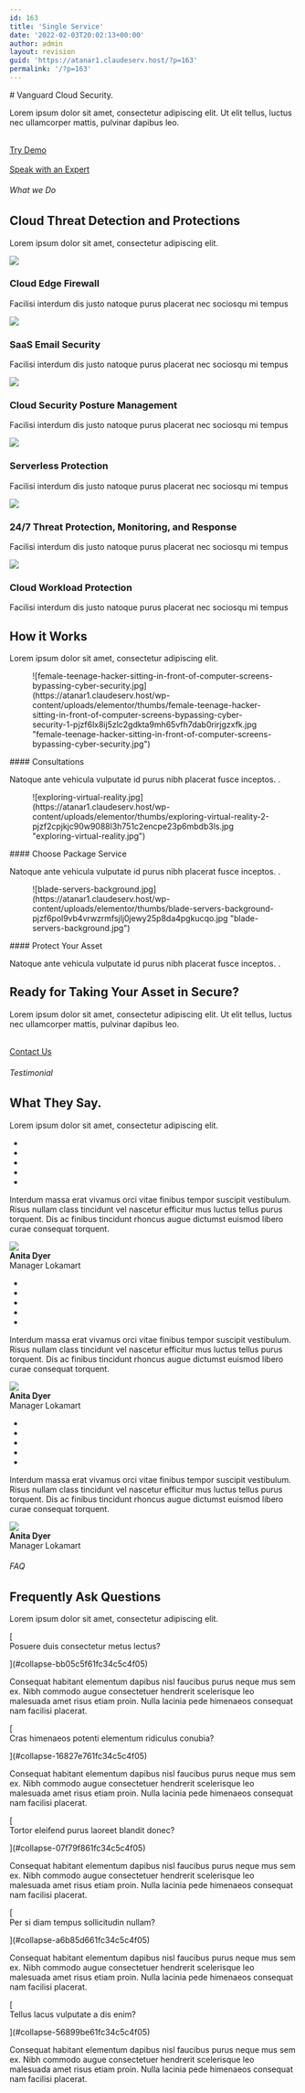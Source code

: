 ```yaml
---
id: 163
title: 'Single Service'
date: '2022-02-03T20:02:13+00:00'
author: admin
layout: revision
guid: 'https://atanar1.claudeserv.host/?p=163'
permalink: '/?p=163'
---
```


<style>/*! elementor - v3.5.5 - 03-02-2022 */
.elementor-heading-title{padding:0;margin:0;line-height:1}.elementor-widget-heading .elementor-heading-title[class*=elementor-size-]>a{color:inherit;font-size:inherit;line-height:inherit}.elementor-widget-heading .elementor-heading-title.elementor-size-small{font-size:15px}.elementor-widget-heading .elementor-heading-title.elementor-size-medium{font-size:19px}.elementor-widget-heading .elementor-heading-title.elementor-size-large{font-size:29px}.elementor-widget-heading .elementor-heading-title.elementor-size-xl{font-size:39px}.elementor-widget-heading .elementor-heading-title.elementor-size-xxl{font-size:59px}</style></head><body># Vanguard Cloud Security.

Lorem ipsum dolor sit amet, consectetur adipiscing elit. Ut elit tellus, luctus nec ullamcorper mattis, pulvinar dapibus leo.

 [  
 Try Demo ](#)  
 [  
 Speak with an Expert ](#)

###### What we Do

## Cloud Threat Detection and Protections  


Lorem ipsum dolor sit amet, consectetur adipiscing elit.

   
   
 ![](https://atanar1.claudeserv.host/wp-content/uploads/2022/02/Artboard-17.png)

###  Cloud Edge Firewall 

Facilisi interdum dis justo natoque purus placerat nec sociosqu mi tempus

   
   
 ![](https://atanar1.claudeserv.host/wp-content/uploads/2022/02/Artboard-19.png)

###  SaaS Email Security 

Facilisi interdum dis justo natoque purus placerat nec sociosqu mi tempus

   
   
 ![](https://atanar1.claudeserv.host/wp-content/uploads/2022/02/Artboard-20.png)

###  Cloud Security Posture Management 

Facilisi interdum dis justo natoque purus placerat nec sociosqu mi tempus

   
   
 ![](https://atanar1.claudeserv.host/wp-content/uploads/2022/02/Artboard-15.png)

###  Serverless Protection 

Facilisi interdum dis justo natoque purus placerat nec sociosqu mi tempus

   
   
 ![](https://atanar1.claudeserv.host/wp-content/uploads/2022/02/Artboard-36.png)

###  24/7 Threat Protection, Monitoring, and Response 

Facilisi interdum dis justo natoque purus placerat nec sociosqu mi tempus

   
   
 ![](https://atanar1.claudeserv.host/wp-content/uploads/2022/02/Artboard-37.png)

###  Cloud Workload Protection 

Facilisi interdum dis justo natoque purus placerat nec sociosqu mi tempus

## How it Works

Lorem ipsum dolor sit amet, consectetur adipiscing elit.

<style>/*! elementor - v3.5.5 - 03-02-2022 */
.elementor-widget-image-box .elementor-image-box-content{width:100%}@media (min-width:768px){.elementor-widget-image-box.elementor-position-left .elementor-image-box-wrapper,.elementor-widget-image-box.elementor-position-right .elementor-image-box-wrapper{display:-webkit-box;display:-ms-flexbox;display:flex}.elementor-widget-image-box.elementor-position-right .elementor-image-box-wrapper{text-align:right;-webkit-box-orient:horizontal;-webkit-box-direction:reverse;-ms-flex-direction:row-reverse;flex-direction:row-reverse}.elementor-widget-image-box.elementor-position-left .elementor-image-box-wrapper{text-align:left;-webkit-box-orient:horizontal;-webkit-box-direction:normal;-ms-flex-direction:row;flex-direction:row}.elementor-widget-image-box.elementor-position-top .elementor-image-box-img{margin:auto}.elementor-widget-image-box.elementor-vertical-align-top .elementor-image-box-wrapper{-webkit-box-align:start;-ms-flex-align:start;align-items:flex-start}.elementor-widget-image-box.elementor-vertical-align-middle .elementor-image-box-wrapper{-webkit-box-align:center;-ms-flex-align:center;align-items:center}.elementor-widget-image-box.elementor-vertical-align-bottom .elementor-image-box-wrapper{-webkit-box-align:end;-ms-flex-align:end;align-items:flex-end}}@media (max-width:767px){.elementor-widget-image-box .elementor-image-box-img{margin-left:auto!important;margin-right:auto!important;margin-bottom:15px}}.elementor-widget-image-box .elementor-image-box-img{display:inline-block}.elementor-widget-image-box .elementor-image-box-title a{color:inherit}.elementor-widget-image-box .elementor-image-box-wrapper{text-align:center}.elementor-widget-image-box .elementor-image-box-description{margin:0}</style><figure>![female-teenage-hacker-sitting-in-front-of-computer-screens-bypassing-cyber-security.jpg](https://atanar1.claudeserv.host/wp-content/uploads/elementor/thumbs/female-teenage-hacker-sitting-in-front-of-computer-screens-bypassing-cyber-security-1-pjzf6lx8ij5zlc2gdkta9mh65vfh7dab0rirjgzxfk.jpg "female-teenage-hacker-sitting-in-front-of-computer-screens-bypassing-cyber-security.jpg")</figure>#### Consultations

Natoque ante vehicula vulputate id purus nibh placerat fusce inceptos. .

<figure>![exploring-virtual-reality.jpg](https://atanar1.claudeserv.host/wp-content/uploads/elementor/thumbs/exploring-virtual-reality-2-pjzf2cpjkjc90w9088l3h751c2encpe23p6mbdb3ls.jpg "exploring-virtual-reality.jpg")</figure>#### Choose Package Service

Natoque ante vehicula vulputate id purus nibh placerat fusce inceptos. .

<figure>![blade-servers-background.jpg](https://atanar1.claudeserv.host/wp-content/uploads/elementor/thumbs/blade-servers-background-pjzf6pol9vb4vrwzrmfsjlj0jewy25p8da4pgkucqo.jpg "blade-servers-background.jpg")</figure>#### Protect Your Asset

Natoque ante vehicula vulputate id purus nibh placerat fusce inceptos. .

## Ready for Taking Your Asset in Secure?

Lorem ipsum dolor sit amet, consectetur adipiscing elit. Ut elit tellus, luctus nec ullamcorper mattis, pulvinar dapibus leo.

 [  
 Contact Us  
 ](#)

###### Testimonial

## What They Say.

Lorem ipsum dolor sit amet, consectetur adipiscing elit.

- <a></a>
- <a></a>
- <a></a>
- <a></a>
- <a></a>

Interdum massa erat vivamus orci vitae finibus tempor suscipit vestibulum. Risus nullam class tincidunt vel nascetur efficitur mus luctus tellus purus torquent. Dis ac finibus tincidunt rhoncus augue dictumst euismod libero curae consequat torquent.

 ![](https://atanar1.claudeserv.host/wp-content/uploads/2022/02/lifestyle-beautiful-woman-in-the-office.jpg)  
 **Anita Dyer**  
 Manager Lokamart

- <a></a>
- <a></a>
- <a></a>
- <a></a>
- <a></a>

Interdum massa erat vivamus orci vitae finibus tempor suscipit vestibulum. Risus nullam class tincidunt vel nascetur efficitur mus luctus tellus purus torquent. Dis ac finibus tincidunt rhoncus augue dictumst euismod libero curae consequat torquent.

 ![](https://atanar1.claudeserv.host/wp-content/uploads/2022/02/lifestyle-beautiful-woman-in-the-office.jpg)  
 **Anita Dyer**  
 Manager Lokamart

- <a></a>
- <a></a>
- <a></a>
- <a></a>
- <a></a>

Interdum massa erat vivamus orci vitae finibus tempor suscipit vestibulum. Risus nullam class tincidunt vel nascetur efficitur mus luctus tellus purus torquent. Dis ac finibus tincidunt rhoncus augue dictumst euismod libero curae consequat torquent.

 ![](https://atanar1.claudeserv.host/wp-content/uploads/2022/02/lifestyle-beautiful-woman-in-the-office.jpg)  
 **Anita Dyer**  
 Manager Lokamart


###### FAQ

## Frequently Ask Questions

Lorem ipsum dolor sit amet, consectetur adipiscing elit.

 [  
 Posuere duis consectetur metus lectus?  
   
   
 ](#collapse-bb05c5f61fc34c5c4f05)

Consequat habitant elementum dapibus nisl faucibus purus neque mus sem ex. Nibh commodo augue consectetuer hendrerit scelerisque leo malesuada amet risus etiam proin. Nulla lacinia pede himenaeos consequat nam facilisi placerat.

   
 [  
 Cras himenaeos potenti elementum ridiculus conubia?  
   
   
 ](#collapse-16827e761fc34c5c4f05)

Consequat habitant elementum dapibus nisl faucibus purus neque mus sem ex. Nibh commodo augue consectetuer hendrerit scelerisque leo malesuada amet risus etiam proin. Nulla lacinia pede himenaeos consequat nam facilisi placerat.

   
 [  
 Tortor eleifend purus laoreet blandit donec?  
   
   
 ](#collapse-07f79f861fc34c5c4f05)

Consequat habitant elementum dapibus nisl faucibus purus neque mus sem ex. Nibh commodo augue consectetuer hendrerit scelerisque leo malesuada amet risus etiam proin. Nulla lacinia pede himenaeos consequat nam facilisi placerat.

   
 [  
 Per si diam tempus sollicitudin nullam?  
   
   
 ](#collapse-a6b85d661fc34c5c4f05)

Consequat habitant elementum dapibus nisl faucibus purus neque mus sem ex. Nibh commodo augue consectetuer hendrerit scelerisque leo malesuada amet risus etiam proin. Nulla lacinia pede himenaeos consequat nam facilisi placerat.

   
 [  
 Tellus lacus vulputate a dis enim?  
   
   
 ](#collapse-56899be61fc34c5c4f05)

Consequat habitant elementum dapibus nisl faucibus purus neque mus sem ex. Nibh commodo augue consectetuer hendrerit scelerisque leo malesuada amet risus etiam proin. Nulla lacinia pede himenaeos consequat nam facilisi placerat.